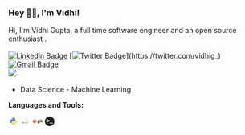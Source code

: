 ### Hey 👋🏽, I'm Vidhi!
<!-- <br/>

<a href="https://twitter.com/vidhig_">
  <img align="left" alt="Vidhi Gupta | Twitter" width="22px" src="https://cdn.jsdelivr.net/npm/simple-icons@v3/icons/twitter.svg" />
</a>
<a href="https://www.linkedin.com/in/vidhigupta9/">
  <img align="left" alt="LinkdeIN" width="22px" src="https://cdn.jsdelivr.net/npm/simple-icons@v3/icons/linkedin.svg" />
</a>
--> 


Hi, I'm Vidhi Gupta, a full time software engineer and an open source enthusiast . <br> <br> 
[![Linkedin Badge](https://img.shields.io/badge/-VidhiGupta-blue?style=social&logo=Linkedin&logoColor=blue&link=https://www.linkedin.com/in/vidhigupta9)](https://www.linkedin.com/in/vidhigupta9/)
[![Twitter Badge](http://img.shields.io/badge/-@vidhig_-1ca0f1?style=social&logo=twitter&logoColor=blue&link=https://twitter.com/vidhig_)](https://twitter.com/vidhig_) 
[![Gmail Badge](https://img.shields.io/badge/-GMail-c14438?style=social&logo=Gmail&logoColor=red&link=mailto:gvidhi9@gmail.com)](mailto:gvidhi9@gmail.com)
<br />
![](https://visitor-badge.glitch.me/badge?page_id=vidhigupta9.vidhigupta9)  <br> 



- Data Science - Machine Learning 


**Languages and Tools:**  


<code><img height="20" src="https://raw.githubusercontent.com/github/explore/80688e429a7d4ef2fca1e82350fe8e3517d3494d/topics/python/python.png"></code>
<code><img height="20" src="https://raw.githubusercontent.com/github/explore/80688e429a7d4ef2fca1e82350fe8e3517d3494d/topics/mysql/mysql.png"></code>
<code><img height="20" src="https://raw.githubusercontent.com/github/explore/80688e429a7d4ef2fca1e82350fe8e3517d3494d/topics/git/git.png"></code>
<code><img height="20" src="https://raw.githubusercontent.com/github/explore/80688e429a7d4ef2fca1e82350fe8e3517d3494d/topics/terminal/terminal.png"></code>

<!---
vidhigupta9/vidhigupta9 is a ✨ special ✨ repository because its `README.md` (this file) appears on your GitHub profile.
You can click the Preview link to take a look at your changes.
--->
